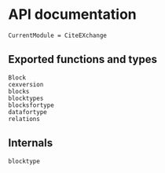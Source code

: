 # API documentation

```@meta
CurrentModule = CiteEXchange
```

## Exported functions and types
```@docs
Block
cexversion
blocks
blocktypes
blocksfortype
datafortype
relations
```

## Internals

```@docs
blocktype
```